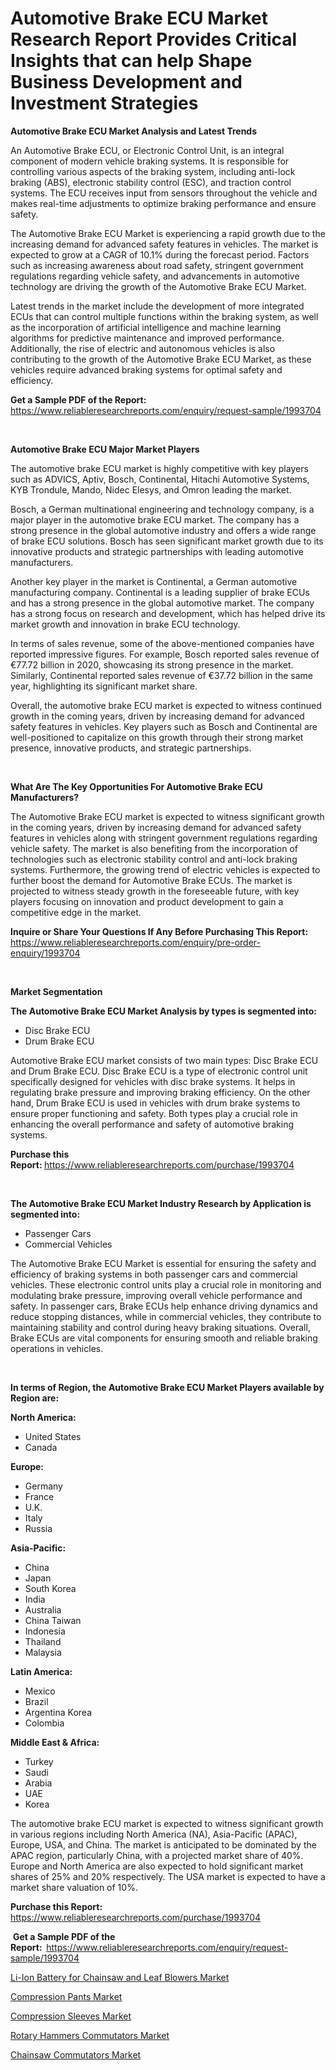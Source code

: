 <p><h1>Automotive Brake ECU Market Research Report Provides Critical Insights that can help Shape Business Development and Investment Strategies</h1></p><p><strong>Automotive Brake ECU Market Analysis and Latest Trends</strong></p>
<p><p>An Automotive Brake ECU, or Electronic Control Unit, is an integral component of modern vehicle braking systems. It is responsible for controlling various aspects of the braking system, including anti-lock braking (ABS), electronic stability control (ESC), and traction control systems. The ECU receives input from sensors throughout the vehicle and makes real-time adjustments to optimize braking performance and ensure safety.</p><p>The Automotive Brake ECU Market is experiencing a rapid growth due to the increasing demand for advanced safety features in vehicles. The market is expected to grow at a CAGR of 10.1% during the forecast period. Factors such as increasing awareness about road safety, stringent government regulations regarding vehicle safety, and advancements in automotive technology are driving the growth of the Automotive Brake ECU Market.</p><p>Latest trends in the market include the development of more integrated ECUs that can control multiple functions within the braking system, as well as the incorporation of artificial intelligence and machine learning algorithms for predictive maintenance and improved performance. Additionally, the rise of electric and autonomous vehicles is also contributing to the growth of the Automotive Brake ECU Market, as these vehicles require advanced braking systems for optimal safety and efficiency.</p></p>
<p><strong>Get a Sample PDF of the Report:&nbsp;</strong> <a href="https://www.reliableresearchreports.com/enquiry/request-sample/1993704">https://www.reliableresearchreports.com/enquiry/request-sample/1993704</a></p>
<p>&nbsp;</p>
<p><strong>Automotive Brake ECU Major Market Players</strong></p>
<p><p>The automotive brake ECU market is highly competitive with key players such as ADVICS, Aptiv, Bosch, Continental, Hitachi Automotive Systems, KYB Trondule, Mando, Nidec Elesys, and Omron leading the market.</p><p>Bosch, a German multinational engineering and technology company, is a major player in the automotive brake ECU market. The company has a strong presence in the global automotive industry and offers a wide range of brake ECU solutions. Bosch has seen significant market growth due to its innovative products and strategic partnerships with leading automotive manufacturers.</p><p>Another key player in the market is Continental, a German automotive manufacturing company. Continental is a leading supplier of brake ECUs and has a strong presence in the global automotive market. The company has a strong focus on research and development, which has helped drive its market growth and innovation in brake ECU technology.</p><p>In terms of sales revenue, some of the above-mentioned companies have reported impressive figures. For example, Bosch reported sales revenue of €77.72 billion in 2020, showcasing its strong presence in the market. Similarly, Continental reported sales revenue of €37.72 billion in the same year, highlighting its significant market share.</p><p>Overall, the automotive brake ECU market is expected to witness continued growth in the coming years, driven by increasing demand for advanced safety features in vehicles. Key players such as Bosch and Continental are well-positioned to capitalize on this growth through their strong market presence, innovative products, and strategic partnerships.</p></p>
<p>&nbsp;</p>
<p><strong>What Are The Key Opportunities For Automotive Brake ECU Manufacturers?</strong></p>
<p><p>The Automotive Brake ECU market is expected to witness significant growth in the coming years, driven by increasing demand for advanced safety features in vehicles along with stringent government regulations regarding vehicle safety. The market is also benefiting from the incorporation of technologies such as electronic stability control and anti-lock braking systems. Furthermore, the growing trend of electric vehicles is expected to further boost the demand for Automotive Brake ECUs. The market is projected to witness steady growth in the foreseeable future, with key players focusing on innovation and product development to gain a competitive edge in the market.</p></p>
<p><strong>Inquire or Share Your Questions If Any Before Purchasing This Report:</strong> <a href="https://www.reliableresearchreports.com/enquiry/pre-order-enquiry/1993704">https://www.reliableresearchreports.com/enquiry/pre-order-enquiry/1993704</a></p>
<p>&nbsp;</p>
<p><strong>Market Segmentation</strong></p>
<p><strong>The Automotive Brake ECU Market Analysis by types is segmented into:</strong></p>
<p><ul><li>Disc Brake ECU</li><li>Drum Brake ECU</li></ul></p>
<p><p>Automotive Brake ECU market consists of two main types: Disc Brake ECU and Drum Brake ECU. Disc Brake ECU is a type of electronic control unit specifically designed for vehicles with disc brake systems. It helps in regulating brake pressure and improving braking efficiency. On the other hand, Drum Brake ECU is used in vehicles with drum brake systems to ensure proper functioning and safety. Both types play a crucial role in enhancing the overall performance and safety of automotive braking systems.</p></p>
<p><strong>Purchase this Report:&nbsp;</strong><a href="https://www.reliableresearchreports.com/purchase/1993704">https://www.reliableresearchreports.com/purchase/1993704</a></p>
<p>&nbsp;</p>
<p><strong>The Automotive Brake ECU Market Industry Research by Application is segmented into:</strong></p>
<p><ul><li>Passenger Cars</li><li>Commercial Vehicles</li></ul></p>
<p><p>The Automotive Brake ECU Market is essential for ensuring the safety and efficiency of braking systems in both passenger cars and commercial vehicles. These electronic control units play a crucial role in monitoring and modulating brake pressure, improving overall vehicle performance and safety. In passenger cars, Brake ECUs help enhance driving dynamics and reduce stopping distances, while in commercial vehicles, they contribute to maintaining stability and control during heavy braking situations. Overall, Brake ECUs are vital components for ensuring smooth and reliable braking operations in vehicles.</p></p>
<p>&nbsp;</p>
<p><strong>In terms of Region, the Automotive Brake ECU Market Players available by Region are:</strong></p>
<p>
    <p> <strong> North America: </strong>
        <ul>
            <li>United States</li>
            <li>Canada</li>
        </ul>
        </p> 
    <p> <strong> Europe: </strong>
        <ul>
            <li>Germany</li>
            <li>France</li>
            <li>U.K.</li>
            <li>Italy</li>
            <li>Russia</li>
        </ul>
        </p> 
    <p> <strong> Asia-Pacific: </strong>
        <ul>
            <li>China</li>
            <li>Japan</li>
            <li>South Korea</li>
            <li>India</li>
            <li>Australia</li>
            <li>China Taiwan</li>
            <li>Indonesia</li>
            <li>Thailand</li>
            <li>Malaysia</li>
        </ul>
        </p> 
    <p> <strong> Latin America: </strong>
        <ul>
            <li>Mexico</li>
            <li>Brazil</li>
            <li>Argentina Korea</li>
            <li>Colombia</li>
        </ul>
        </p> 
    <p> <strong> Middle East & Africa: </strong>
        <ul>
            <li>Turkey</li>
            <li>Saudi</li>
            <li>Arabia</li>
            <li>UAE</li>
            <li>Korea</li>
        </ul>
    </p>
    </p>
<p><p>The automotive brake ECU market is expected to witness significant growth in various regions including North America (NA), Asia-Pacific (APAC), Europe, USA, and China. The market is anticipated to be dominated by the APAC region, particularly China, with a projected market share of 40%. Europe and North America are also expected to hold significant market shares of 25% and 20% respectively. The USA market is expected to have a market share valuation of 10%.</p></p>
<p><strong>Purchase this Report: </strong><a href="https://www.reliableresearchreports.com/purchase/1993704">https://www.reliableresearchreports.com/purchase/1993704</a></p>
<p>&nbsp;<strong>Get a Sample PDF of the Report:&nbsp;&nbsp;</strong><a href="https://www.reliableresearchreports.com/enquiry/request-sample/1993704">https://www.reliableresearchreports.com/enquiry/request-sample/1993704</a></p>
<p><strong></strong></p>
<p><p><a href="https://bubble-tree-ea4.notion.site/Li-Ion-Battery-for-Chainsaw-and-Leaf-Blowers-Market-Research-Report-Provides-Critical-Insights-that--d90684d2aef94515a42a41ca16f5cf12">Li-Ion Battery for Chainsaw and Leaf Blowers Market</a></p><p><a href="https://view.publitas.com/reportprime-1/insights-into-compression-pants-market-size-analysing-market-share-trends-and-growth-from-2024-to-2031/">Compression Pants Market</a></p><p><a href="https://view.publitas.com/reportprime-1/compression-sleeves-market-analysis-examines-its-scope-on-growth-opportunities-and-forecasted-trends-spanning-from-2024-to-2031/">Compression Sleeves Market</a></p><p><a href="https://thundering-castanet-c65.notion.site/Rotary-Hammers-Commutators-Market-Research-Report-Reveals-The-Latest-Trends-And-Opportunities-of-thi-c4ab78738cfa49109f4fe5118cba8a18">Rotary Hammers Commutators Market</a></p><p><a href="https://bubble-tree-ea4.notion.site/Chainsaw-Commutators-Market-Size-Global-Industry-Overview-Market-Segmentation-and-Forecast-2024-t-dc605b7f17fb409c84a65e8fd8261358">Chainsaw Commutators Market</a></p></p>